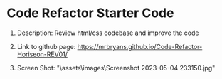 # Code Refactor Starter Code

1. Description: Review html/css codebase and improve the code

2. Link to github page: https://mrbryans.github.io/Code-Refactor-Horiseon-REV01/

3. Screen Shot: "\assets\images\Screenshot 2023-05-04 233150.jpg"
